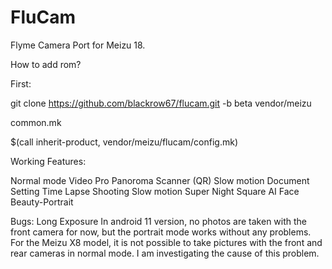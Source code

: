 # FluCam

Flyme Camera Port for Meizu 18.

How to add rom?

First:

git clone https://github.com/blackrow67/flucam.git -b beta vendor/meizu

common.mk 

$(call inherit-product, vendor/meizu/flucam/config.mk)


Working Features:

Normal mode
Video
Pro
Panoroma
Scanner (QR)
Slow motion
Document Setting
Time Lapse Shooting
Slow motion
Super Night
Square
AI
Face Beauty-Portrait

Bugs:
Long Exposure
In android 11 version, no photos are taken with the front camera for now, but the portrait mode works without any problems. For the Meizu X8 model, it is not possible to take pictures with the front and rear cameras in normal mode. I am investigating the cause of this problem.
